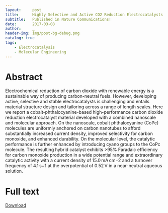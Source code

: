 ```yaml
---
layout:     post
title:      Highly Selective and Active CO2 Reduction Electrocatalysts Based on Cobalt Phthalocyanine Carbon Nanotube Hybrid Structures
subtitle:   Published in Nature Communications!
date:       2017-03-08
author:     _
header-img: img/post-bg-debug.png
catalog: true
tags:
    - Electrocatalysis
    - Molecular Engineering
---
```


# Abstract
Electrochemical reduction of carbon dioxide with renewable energy is a sustainable way of producing carbon-neutral fuels. However, developing active, selective and stable electrocatalysts is challenging and entails material structure design and tailoring across a range of length scales. Here we report a cobalt-phthalocyanine-based high-performance carbon dioxide reduction electrocatalyst material developed with a combined nanoscale and molecular approach. On the nanoscale, cobalt phthalocyanine (CoPc) molecules are uniformly anchored on carbon nanotubes to afford substantially increased current density, improved selectivity for carbon monoxide, and enhanced durability. On the molecular level, the catalytic performance is further enhanced by introducing cyano groups to the CoPc molecule. The resulting hybrid catalyst exhibits >95% Faradaic efficiency for carbon monoxide production in a wide potential range and extraordinary catalytic activity with a current density of 15.0 mA cm−2 and a turnover frequency of 4.1 s−1 at the overpotential of 0.52 V in a near-neutral aqueous solution.

# Full text
[Download](http://sci-hub.tw/10.1002/cssc.201601617 "Download")

